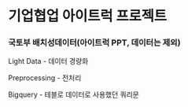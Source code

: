 # 기업협업 아이트럭 프로젝트

### **국토부 배치성데이터(아이트럭 PPT, 데이터는 제외)**

Light Data - 데이터 경량화

Preprocessing - 전처리

Bigquery - 테블로 데이터로 사용했던 쿼리문

